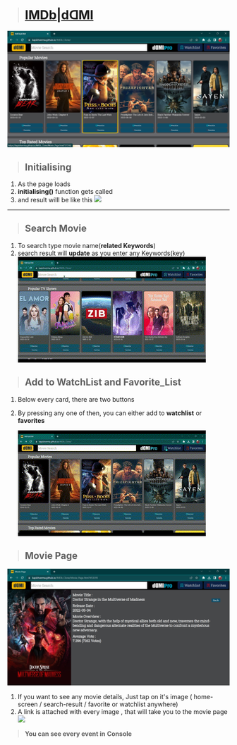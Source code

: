 > # [IMDb|dꓷMI](https://kapishverma.github.io/IMDb_Clone/ "Want to try? Hit this link")
![](media/1.png)
 >## Initialising

 1. As the page loads
  1. **initialising()** function gets called
  1. and result willl be like this
  ![](media/1.gif)

  ---

 >## Search Movie

1. To search type movie name(**related Keywords**) 
1. search result will **update** as you enter any Keywords(key) 
   ![](media/2.gif)

 >## Add to WatchList and Favorite_List
1. Below  every card, there are two buttons
1. By pressing any one of then, you can either add to **watchlist** or **favorites**

   ![](media/list.gif)

>## Movie Page
   ![](media/3.png)

1. If you want to see any movie details, Just tap on it's image ( home-screen / search-result / favorite or watchlist anywhere)
1. A link is attached with every image , that will take you to the movie page
   ![](media/movie_page.gif)

>  __You can see every event in__ **Console**

